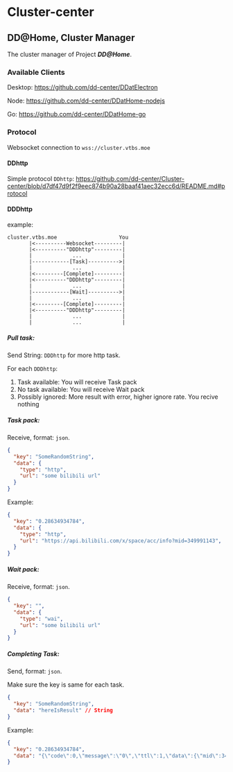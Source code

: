 # Cluster-center

## DD@Home, Cluster Manager

The cluster manager of Project ***DD@Home***. <!--Yes, this is inspired by Hentai@Home-->

### Available Clients

Desktop: <https://github.com/dd-center/DDatElectron>

Node: <https://github.com/dd-center/DDatHome-nodejs>

Go: <https://github.com/dd-center/DDatHome-go>

### Protocol

Websocket connection to `wss://cluster.vtbs.moe`

#### DDhttp

Simple protocol `DDhttp`: <https://github.com/dd-center/Cluster-center/blob/d7df47d9f2f9eec874b90a28baaf41aec32ecc6d/README.md#protocol>

#### DDDhttp

example:

```
cluster.vtbs.moe                    You
       |<----------Websocket---------|
       |<----------"DDDhttp"---------|
       |             ...             |
       |------------[Task]---------->|
       |             ...             |
       |<---------[Complete]---------|
       |<----------"DDDhttp"---------|
       |             ...             |
       |------------[Wait]---------->|
       |             ...             |
       |<---------[Complete]---------|
       |<----------"DDDhttp"---------|
       |             ...             |
       |             ...             |
```



##### Pull task:

Send String: `DDDhttp` for more http task.

For each `DDDhttp`:

1. Task available: You will receive Task pack
2. No task available: You will receive Wait pack
3. Possibly ignored: More result with error, higher ignore rate. You recive nothing

##### Task pack:

Receive, format: `json`.

```json
{
  "key": "SomeRandomString",
  "data": {
    "type": "http",
    "url": "some bilibili url"
  }
}
```

Example:

```json
{
  "key": "0.28634934784",
  "data": {
    "type": "http",
    "url": "https://api.bilibili.com/x/space/acc/info?mid=349991143",
  }
}
```

##### Wait pack:

Receive, format: `json`.

```json
{
  "key": "",
  "data": {
    "type": "wai",
    "url": "some bilibili url"
  }
}
```

##### Completing Task:

Send, format: `json`.

Make sure the key is same for each task.

```json
{
  "key": "SomeRandomString",
  "data": "hereIsResult" // String
}
```

Example:

```json
{
  "key": "0.28634934784",
  "data": "{\"code\":0,\"message\":\"0\",\"ttl\":1,\"data\":{\"mid\":349991143,\"name\":\"神楽Mea_Official\",\"sex\":\"女\",\"face\":\"http://i1.hdslb.com/bfs/face/4b951570bf09e0ca7fad2a0ae2b1cad3a7a9006b.jpg\",\"sign\":\"你的人生前路未免太过灰暗了吧？\",\"rank\":10000,\"level\":6,\"jointime\":0,\"moral\":0,\"silence\":0,\"birthday\":\"08-02\",\"coins\":0,\"fans_badge\":true,\"official\":{\"role\":1,\"title\":\"bilibili 知名UP主\",\"desc\":\"\"},\"vip\":{\"type\":2,\"status\":1,\"theme_type\":0},\"is_followed\":false,\"top_photo\":\"http://i0.hdslb.com/bfs/space/cde2a0fe3273ae4466d135541d965e21c58a7454.png\",\"theme\":{},\"sys_notice\":{}}}"
}

```

